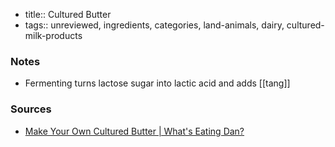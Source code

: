 - title:: Cultured Butter
- tags:: unreviewed, ingredients, categories, land-animals, dairy, cultured-milk-products

### Notes
* Fermenting turns lactose sugar into lactic acid and adds [[tang]]

### Sources
* [Make Your Own Cultured Butter | What's Eating Dan?](https://www.youtube.com/watch?v=uhj9O9NbZao)